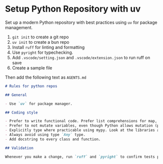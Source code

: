 # Setup Python Repository with uv

Set up a modern Python repository with best practices using `uv` for package management.

1. `git init` to create a git repo
2. `uv init` to create a bun repo
3. Install `ruff` for linting and formatting
4. Use `pyright` for typechecking.
5. Add `.vscode/setting.json` and `.vscode/extension.json` to run ruff on save
6. Create a sample file

Then add the following text as `AGENTS.md`

```md
# Rules for python repos

## General

- Use `uv` for package manager.

## Coding style

- Prefer to write functional code. Prefer list comprehensions for map, flatmap, and filter: `[func(x) for x in xs if condition(x)]`.
- Prefer to not mutate variables, even though Python allows mutation (pretend variables are all using typescript `const` not `let`).
- Explicitly type where practicable using mypy. Look at the libraries and import and use those types; do not make up types.
- Always avoid using type `Any` type.
- Add docstring to every class and function.

## Validation

Whenever you make a change, run `ruff` and `pyright` to confirm tests pass.

```
